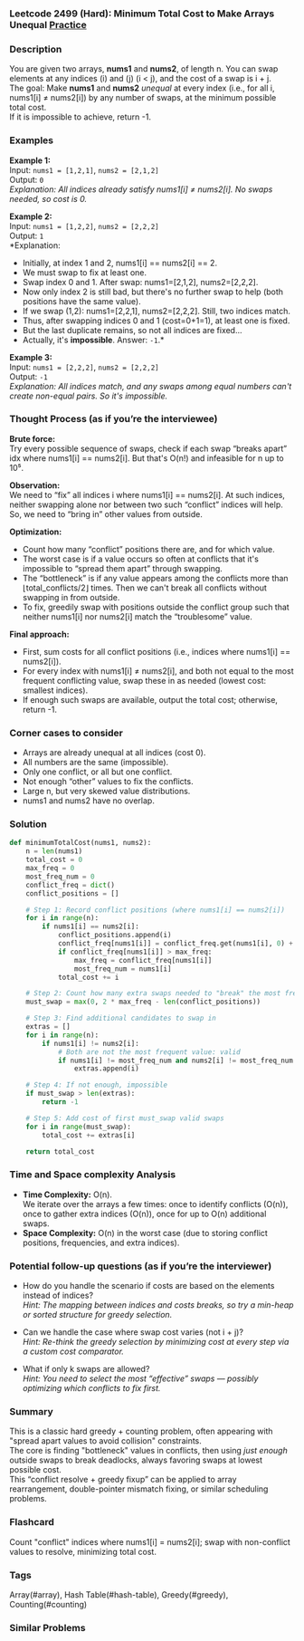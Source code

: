 ### Leetcode 2499 (Hard): Minimum Total Cost to Make Arrays Unequal [Practice](https://leetcode.com/problems/minimum-total-cost-to-make-arrays-unequal)

### Description  
You are given two arrays, **nums1** and **nums2**, of length n. You can swap elements at any indices \(i\) and \(j\) (i < j), and the cost of a swap is i + j.  
The goal: Make **nums1** and **nums2** *unequal* at every index (i.e., for all i, nums1[i] ≠ nums2[i]) by any number of swaps, at the minimum possible total cost.  
If it is impossible to achieve, return -1.

### Examples  

**Example 1:**  
Input: `nums1 = [1,2,1]`, `nums2 = [2,1,2]`  
Output: `0`  
*Explanation: All indices already satisfy nums1[i] ≠ nums2[i]. No swaps needed, so cost is 0.*

**Example 2:**  
Input: `nums1 = [1,2,2]`, `nums2 = [2,2,2]`  
Output: `1`  
*Explanation:  
- Initially, at index 1 and 2, nums1[i] == nums2[i] == 2.  
- We must swap to fix at least one.
- Swap index 0 and 1. After swap: nums1=[2,1,2], nums2=[2,2,2].
- Now only index 2 is still bad, but there's no further swap to help (both positions have the same value).
- If we swap (1,2): nums1=[2,2,1], nums2=[2,2,2]. Still, two indices match.
- Thus, after swapping indices 0 and 1 (cost=0+1=1), at least one is fixed.
- But the last duplicate remains, so not all indices are fixed...  
- Actually, it's **impossible**. Answer: `-1`.*

**Example 3:**  
Input: `nums1 = [2,2,2]`, `nums2 = [2,2,2]`  
Output: `-1`  
*Explanation: All indices match, and any swaps among equal numbers can't create non-equal pairs. So it's impossible.*

### Thought Process (as if you’re the interviewee)  
**Brute force:**  
Try every possible sequence of swaps, check if each swap “breaks apart” idx where nums1[i] == nums2[i]. But that's O(n!) and infeasible for n up to 10⁵.

**Observation:**  
We need to “fix” all indices i where nums1[i] == nums2[i]. At such indices, neither swapping alone nor between two such “conflict” indices will help. So, we need to “bring in” other values from outside.

**Optimization:**  
- Count how many “conflict” positions there are, and for which value.
- The worst case is if a value occurs so often at conflicts that it's impossible to “spread them apart” through swapping.
- The “bottleneck” is if any value appears among the conflicts more than ⌊total_conflicts/2⌋ times. Then we can't break all conflicts without swapping in from outside.
- To fix, greedily swap with positions outside the conflict group such that neither nums1[i] nor nums2[i] match the “troublesome” value.

**Final approach:**  
- First, sum costs for all conflict positions (i.e., indices where nums1[i] == nums2[i]).
- For every index with nums1[i] ≠ nums2[i], and both not equal to the most frequent conflicting value, swap these in as needed (lowest cost: smallest indices).
- If enough such swaps are available, output the total cost; otherwise, return -1.

### Corner cases to consider  
- Arrays are already unequal at all indices (cost 0).
- All numbers are the same (impossible).
- Only one conflict, or all but one conflict.
- Not enough “other” values to fix the conflicts.
- Large n, but very skewed value distributions.
- nums1 and nums2 have no overlap.

### Solution

```python
def minimumTotalCost(nums1, nums2):
    n = len(nums1)
    total_cost = 0
    max_freq = 0
    most_freq_num = 0
    conflict_freq = dict()
    conflict_positions = []

    # Step 1: Record conflict positions (where nums1[i] == nums2[i])
    for i in range(n):
        if nums1[i] == nums2[i]:
            conflict_positions.append(i)
            conflict_freq[nums1[i]] = conflict_freq.get(nums1[i], 0) + 1
            if conflict_freq[nums1[i]] > max_freq:
                max_freq = conflict_freq[nums1[i]]
                most_freq_num = nums1[i]
            total_cost += i

    # Step 2: Count how many extra swaps needed to "break" the most frequent conflict value
    must_swap = max(0, 2 * max_freq - len(conflict_positions))

    # Step 3: Find additional candidates to swap in
    extras = []
    for i in range(n):
        if nums1[i] != nums2[i]:
            # Both are not the most frequent value: valid
            if nums1[i] != most_freq_num and nums2[i] != most_freq_num:
                extras.append(i)

    # Step 4: If not enough, impossible
    if must_swap > len(extras):
        return -1

    # Step 5: Add cost of first must_swap valid swaps
    for i in range(must_swap):
        total_cost += extras[i]

    return total_cost
```

### Time and Space complexity Analysis  

- **Time Complexity:** O(n).  
  We iterate over the arrays a few times: once to identify conflicts (O(n)), once to gather extra indices (O(n)), once for up to O(n) additional swaps.
- **Space Complexity:** O(n) in the worst case (due to storing conflict positions, frequencies, and extra indices).

### Potential follow-up questions (as if you’re the interviewer)  

- How do you handle the scenario if costs are based on the elements instead of indices?  
  *Hint: The mapping between indices and costs breaks, so try a min-heap or sorted structure for greedy selection.*

- Can we handle the case where swap cost varies (not i + j)?  
  *Hint: Re-think the greedy selection by minimizing cost at every step via a custom cost comparator.*

- What if only k swaps are allowed?  
  *Hint: You need to select the most “effective” swaps — possibly optimizing which conflicts to fix first.*

### Summary
This is a classic hard greedy + counting problem, often appearing with "spread apart values to avoid collision" constraints.  
The core is finding "bottleneck" values in conflicts, then using *just enough* outside swaps to break deadlocks, always favoring swaps at lowest possible cost.  
This “conflict resolve + greedy fixup” can be applied to array rearrangement, double-pointer mismatch fixing, or similar scheduling problems.


### Flashcard
Count "conflict" indices where nums1[i] = nums2[i]; swap with non-conflict values to resolve, minimizing total cost.

### Tags
Array(#array), Hash Table(#hash-table), Greedy(#greedy), Counting(#counting)

### Similar Problems
